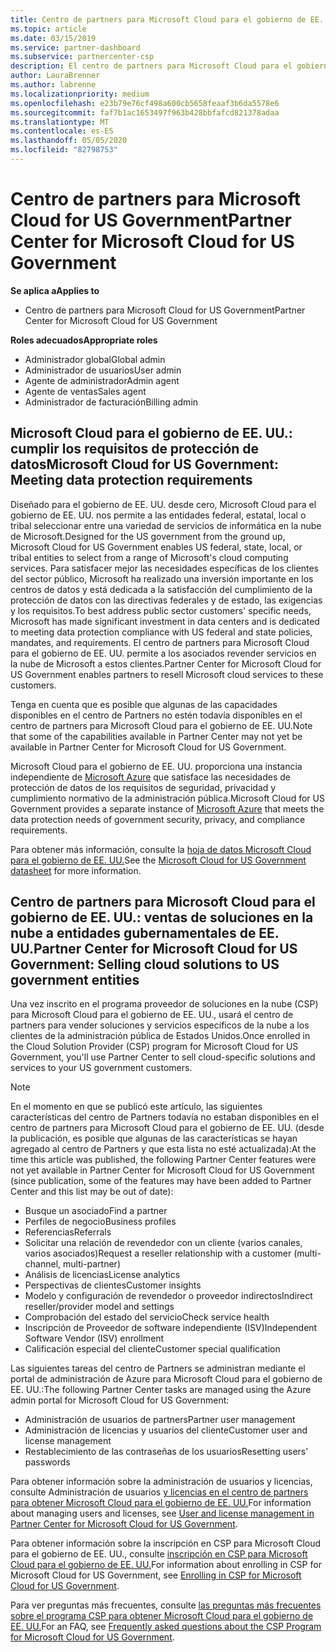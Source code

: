 ```yaml
---
title: Centro de partners para Microsoft Cloud para el gobierno de EE. UU. | Centro de partners para Microsoft Cloud para el gobierno de EE. UU.
ms.topic: article
ms.date: 03/15/2019
ms.service: partner-dashboard
ms.subservice: partnercenter-csp
description: El centro de partners para Microsoft Cloud para el gobierno de EE. UU. es el portal empresarial de los asociados de Microsoft que desean ofrecer soluciones en la nube de Microsoft a los clientes que trabajan con agencias gubernamentales en el Estados Unidos.
author: LauraBrenner
ms.author: labrenne
ms.localizationpriority: medium
ms.openlocfilehash: e23b79e76cf498a600cb5658feaaf3b6da5578e6
ms.sourcegitcommit: faf7b1ac1653497f963b428bbfafcd821378adaa
ms.translationtype: MT
ms.contentlocale: es-ES
ms.lasthandoff: 05/05/2020
ms.locfileid: "82798753"
---
```

# <a name="partner-center-for-microsoft-cloud-for-us-government"></a><span data-ttu-id="eaf94-103">Centro de partners para Microsoft Cloud for US Government</span><span class="sxs-lookup"><span data-stu-id="eaf94-103">Partner Center for Microsoft Cloud for US Government</span></span>

<span data-ttu-id="eaf94-104">**Se aplica a**</span><span class="sxs-lookup"><span data-stu-id="eaf94-104">**Applies to**</span></span>

-  <span data-ttu-id="eaf94-105">Centro de partners para Microsoft Cloud for US Government</span><span class="sxs-lookup"><span data-stu-id="eaf94-105">Partner Center for Microsoft Cloud for US Government</span></span>

<span data-ttu-id="eaf94-106">**Roles adecuados**</span><span class="sxs-lookup"><span data-stu-id="eaf94-106">**Appropriate roles**</span></span>
-   <span data-ttu-id="eaf94-107">Administrador global</span><span class="sxs-lookup"><span data-stu-id="eaf94-107">Global admin</span></span>
-   <span data-ttu-id="eaf94-108">Administrador de usuarios</span><span class="sxs-lookup"><span data-stu-id="eaf94-108">User admin</span></span>
-   <span data-ttu-id="eaf94-109">Agente de administrador</span><span class="sxs-lookup"><span data-stu-id="eaf94-109">Admin agent</span></span>
-   <span data-ttu-id="eaf94-110">Agente de ventas</span><span class="sxs-lookup"><span data-stu-id="eaf94-110">Sales agent</span></span>
-   <span data-ttu-id="eaf94-111">Administrador de facturación</span><span class="sxs-lookup"><span data-stu-id="eaf94-111">Billing admin</span></span>

## <a name="microsoft-cloud-for-us-government-meeting-data-protection-requirements"></a><span data-ttu-id="eaf94-112">Microsoft Cloud para el gobierno de EE. UU.: cumplir los requisitos de protección de datos</span><span class="sxs-lookup"><span data-stu-id="eaf94-112">Microsoft Cloud for US Government: Meeting data protection requirements</span></span> 

<span data-ttu-id="eaf94-113">Diseñado para el gobierno de EE. UU. desde cero, Microsoft Cloud para el gobierno de EE. UU. nos permite a las entidades federal, estatal, local o tribal seleccionar entre una variedad de servicios de informática en la nube de Microsoft.</span><span class="sxs-lookup"><span data-stu-id="eaf94-113">Designed for the US government from the ground up, Microsoft Cloud for US Government enables US federal, state, local, or tribal entities to select from a range of Microsoft's cloud computing services.</span></span> <span data-ttu-id="eaf94-114">Para satisfacer mejor las necesidades específicas de los clientes del sector público, Microsoft ha realizado una inversión importante en los centros de datos y está dedicada a la satisfacción del cumplimiento de la protección de datos con las directivas federales y de estado, las exigencias y los requisitos.</span><span class="sxs-lookup"><span data-stu-id="eaf94-114">To best address public sector customers' specific needs, Microsoft has made significant investment in data centers and is dedicated to meeting data protection compliance with US federal and state policies, mandates, and requirements.</span></span> <span data-ttu-id="eaf94-115">El centro de partners para Microsoft Cloud para el gobierno de EE. UU. permite a los asociados revender servicios en la nube de Microsoft a estos clientes.</span><span class="sxs-lookup"><span data-stu-id="eaf94-115">Partner Center for Microsoft Cloud for US Government enables partners to resell Microsoft cloud services to these customers.</span></span>

<span data-ttu-id="eaf94-116">Tenga en cuenta que es posible que algunas de las capacidades disponibles en el centro de Partners no estén todavía disponibles en el centro de partners para Microsoft Cloud para el gobierno de EE. UU.</span><span class="sxs-lookup"><span data-stu-id="eaf94-116">Note that some of the capabilities available in Partner Center may not yet be available in Partner Center for Microsoft Cloud for US Government.</span></span>

<span data-ttu-id="eaf94-117">Microsoft Cloud para el gobierno de EE. UU. proporciona una instancia independiente de [Microsoft Azure](https://azure.microsoft.com/overview/clouds/government/) que satisface las necesidades de protección de datos de los requisitos de seguridad, privacidad y cumplimiento normativo de la administración pública.</span><span class="sxs-lookup"><span data-stu-id="eaf94-117">Microsoft Cloud for US Government provides a separate instance of [Microsoft Azure](https://azure.microsoft.com/overview/clouds/government/) that meets the data protection needs of government security, privacy, and compliance requirements.</span></span> 

<span data-ttu-id="eaf94-118">Para obtener más información, consulte la [hoja de datos Microsoft Cloud para el gobierno de EE. UU.](https://download.microsoft.com/download/C/9/C/C9CA3002-DFC4-4ADA-841F-DF42AEC042FB/Microsoft_Azure_Government_Datasheet_EN_US.PDF)</span><span class="sxs-lookup"><span data-stu-id="eaf94-118">See the [Microsoft Cloud for US Government datasheet](https://download.microsoft.com/download/C/9/C/C9CA3002-DFC4-4ADA-841F-DF42AEC042FB/Microsoft_Azure_Government_Datasheet_EN_US.PDF) for more information.</span></span>

## <a name="partner-center-for-microsoft-cloud-for-us-government-selling-cloud-solutions-to-us-government-entities"></a><span data-ttu-id="eaf94-119">Centro de partners para Microsoft Cloud para el gobierno de EE. UU.: ventas de soluciones en la nube a entidades gubernamentales de EE. UU.</span><span class="sxs-lookup"><span data-stu-id="eaf94-119">Partner Center for Microsoft Cloud for US Government: Selling cloud solutions to US government entities</span></span>

<span data-ttu-id="eaf94-120">Una vez inscrito en el programa proveedor de soluciones en la nube (CSP) para Microsoft Cloud para el gobierno de EE. UU., usará el centro de partners para vender soluciones y servicios específicos de la nube a los clientes de la administración pública de Estados Unidos.</span><span class="sxs-lookup"><span data-stu-id="eaf94-120">Once enrolled in the Cloud Solution Provider (CSP) program for Microsoft Cloud for US Government, you'll use Partner Center to sell cloud-specific solutions and services to your US government customers.</span></span> 

> [!NOTE]  
> <span data-ttu-id="eaf94-121">En el momento en que se publicó este artículo, las siguientes características del centro de Partners todavía no estaban disponibles en el centro de partners para Microsoft Cloud para el gobierno de EE. UU. (desde la publicación, es posible que algunas de las características se hayan agregado al centro de Partners y que esta lista no esté actualizada):</span><span class="sxs-lookup"><span data-stu-id="eaf94-121">At the time this article was published, the following Partner Center features were not yet available in Partner Center for Microsoft Cloud for US Government (since publication, some of the features may have been added to Partner Center and this list may be out of date):</span></span>

- <span data-ttu-id="eaf94-122">Busque un asociado</span><span class="sxs-lookup"><span data-stu-id="eaf94-122">Find a partner</span></span>
- <span data-ttu-id="eaf94-123">Perfiles de negocio</span><span class="sxs-lookup"><span data-stu-id="eaf94-123">Business profiles</span></span>
- <span data-ttu-id="eaf94-124">Referencias</span><span class="sxs-lookup"><span data-stu-id="eaf94-124">Referrals</span></span>
- <span data-ttu-id="eaf94-125">Solicitar una relación de revendedor con un cliente (varios canales, varios asociados)</span><span class="sxs-lookup"><span data-stu-id="eaf94-125">Request a reseller relationship with a customer (multi-channel, multi-partner)</span></span>
- <span data-ttu-id="eaf94-126">Análisis de licencias</span><span class="sxs-lookup"><span data-stu-id="eaf94-126">License analytics</span></span>
- <span data-ttu-id="eaf94-127">Perspectivas de clientes</span><span class="sxs-lookup"><span data-stu-id="eaf94-127">Customer insights</span></span>
- <span data-ttu-id="eaf94-128">Modelo y configuración de revendedor o proveedor indirectos</span><span class="sxs-lookup"><span data-stu-id="eaf94-128">Indirect reseller/provider model and settings</span></span>
- <span data-ttu-id="eaf94-129">Comprobación del estado del servicio</span><span class="sxs-lookup"><span data-stu-id="eaf94-129">Check service health</span></span>
- <span data-ttu-id="eaf94-130">Inscripción de Proveedor de software independiente (ISV)</span><span class="sxs-lookup"><span data-stu-id="eaf94-130">Independent Software Vendor (ISV) enrollment</span></span>
- <span data-ttu-id="eaf94-131">Calificación especial del cliente</span><span class="sxs-lookup"><span data-stu-id="eaf94-131">Customer special qualification</span></span>

<span data-ttu-id="eaf94-132">Las siguientes tareas del centro de Partners se administran mediante el portal de administración de Azure para Microsoft Cloud para el gobierno de EE. UU.:</span><span class="sxs-lookup"><span data-stu-id="eaf94-132">The following Partner Center tasks are managed using the Azure admin portal for Microsoft Cloud for US Government:</span></span> 

-   <span data-ttu-id="eaf94-133">Administración de usuarios de partners</span><span class="sxs-lookup"><span data-stu-id="eaf94-133">Partner user management</span></span>
-   <span data-ttu-id="eaf94-134">Administración de licencias y usuarios del cliente</span><span class="sxs-lookup"><span data-stu-id="eaf94-134">Customer user and license management</span></span>
-   <span data-ttu-id="eaf94-135">Restablecimiento de las contraseñas de los usuarios</span><span class="sxs-lookup"><span data-stu-id="eaf94-135">Resetting users' passwords</span></span>

<span data-ttu-id="eaf94-136">Para obtener información sobre la administración de usuarios y licencias, consulte Administración de usuarios [y licencias en el centro de partners para obtener Microsoft Cloud para el gobierno de EE. UU.](user-management-in-partner-center-for-microsoft-us-govt-cloud.md)</span><span class="sxs-lookup"><span data-stu-id="eaf94-136">For information about managing users and licenses, see [User and license management in Partner Center for Microsoft Cloud for US Government](user-management-in-partner-center-for-microsoft-us-govt-cloud.md).</span></span>

<span data-ttu-id="eaf94-137">Para obtener información sobre la inscripción en CSP para Microsoft Cloud para el gobierno de EE. UU., consulte [inscripción en CSP para Microsoft Cloud para el gobierno de EE. UU.](enroll-in-csp-for-microsoft-us-govt-cloud.md)</span><span class="sxs-lookup"><span data-stu-id="eaf94-137">For information about enrolling in CSP for Microsoft Cloud for US Government, see [Enrolling in CSP for Microsoft Cloud for US Government](enroll-in-csp-for-microsoft-us-govt-cloud.md).</span></span>

<span data-ttu-id="eaf94-138">Para ver preguntas más frecuentes, consulte [las preguntas más frecuentes sobre el programa CSP para obtener Microsoft Cloud para el gobierno de EE. UU.](faq-for-us-govt-cloud.md)</span><span class="sxs-lookup"><span data-stu-id="eaf94-138">For an FAQ, see [Frequently asked questions about the CSP Program for Microsoft Cloud for US Government](faq-for-us-govt-cloud.md).</span></span>

